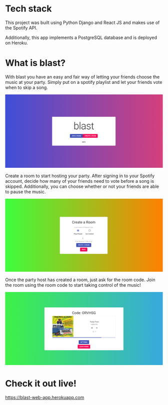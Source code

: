 # Tech stack
This project was built using Python Django and React JS and makes use of the Spotify API. 

Additionally, this app implements a PostgreSQL database and is deployed on Heroku.


# What is blast?
With blast you have an easy and fair way of letting your friends choose the music at your party. Simply put on a spotify playlist and let your friends vote when to skip a song.

![Homepage Screenshot](frontend/static/images/home_large.png?raw=true "Homepage")

Create a room to start hosting your party. After signing in to your Spotify account, decide how many of your friends need to vote before a song is skipped. Additionally, you can choose whether or not your friends are able to pause the music.

![Create Page Screenshot](frontend/static/images/create_large.png?raw=true "Create")

Once the party host has created a room, just ask for the room code. Join the room using the room code to start taking control of the music!

![Song Page Screenshot](frontend/static/images/listen_large.png?raw=true "Song")


# Check it out live!

https://blast-web-app.herokuapp.com

